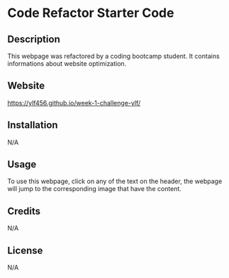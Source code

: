 # Code Refactor Starter Code

## Description

This webpage was refactored by a coding bootcamp student. It contains informations about website optimization.

## Website

https://ylf456.github.io/week-1-challenge-ylf/

## Installation

N/A

## Usage

To use this webpage, click on any of the text on the header, the webpage will jump to the corresponding image that have the content.

## Credits

N/A

## License

N/A
